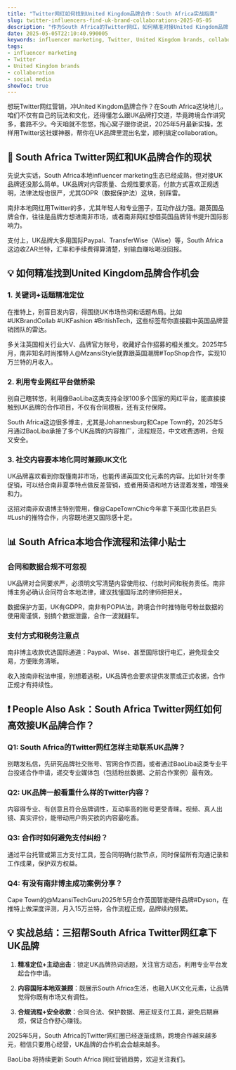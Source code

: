 ```yaml
---
title: "Twitter网红如何找到United Kingdom品牌合作：South Africa实战指南"
slug: twitter-influencers-find-uk-brand-collaborations-2025-05-05
description: "作为South Africa的Twitter网红，如何精准对接United Kingdom品牌，实现高效合作？本文结合本地支付、法律文化和实操案例，手把手教你玩转跨境influencer marketing。"
date: 2025-05-05T22:10:40.990005
keywords: influencer marketing, Twitter, United Kingdom brands, collaboration, social media
tags:
- influencer marketing
- Twitter
- United Kingdom brands
- collaboration
- social media
showToc: true
---
```


想玩Twitter网红营销，冲United Kingdom品牌合作？在South Africa这块地儿，咱们不仅有自己的玩法和文化，还得懂怎么跟UK品牌打交道，毕竟跨境合作讲究多，套路不少。今天咱就不忽悠，掏心窝子跟你说说，2025年5月最新实操，怎样用Twitter这社媒神器，帮你在UK品牌里混出名堂，顺利搞定collaboration。

## 📢 South Africa Twitter网红和UK品牌合作的现状

先说大实话，South Africa本地influencer marketing生态已经成熟，但对接UK品牌还没那么简单。UK品牌对内容质量、合规性要求高，付款方式喜欢正规透明，法律法规也很严，尤其GDPR（数据保护法）这块，别踩雷。

南非本地网红用Twitter的多，尤其年轻人和专业圈子，互动作战力强。跟英国品牌合作，往往是品牌方想进南非市场，或者南非网红想借英国品牌背书提升国际影响力。

支付上，UK品牌大多用国际Paypal、TransferWise（Wise）等，South Africa这边收ZAR兰特，汇率和手续费得算清楚，别输血赚吆喝没回报。

## 💡 如何精准找到United Kingdom品牌合作机会

### 1. 关键词+话题精准定位

在推特上，别盲目发内容，得围绕UK市场热词和话题布局。比如#UKBrandCollab #UKFashion #BritishTech，这些标签帮你直接戳中英国品牌营销团队的雷达。

多关注英国相关行业大V、品牌官方账号，收藏好合作招募的相关推文。2025年5月，南非知名时尚推特人@MzansiStyle就靠跟英国潮牌#TopShop合作，实现10万兰特的月收入。

### 2. 利用专业网红平台做桥梁

别自己瞎转悠，利用像BaoLiba这类支持全球100多个国家的网红平台，能直接接触到UK品牌的合作项目，不仅有合同模板，还有支付保障。

South Africa这边很多博主，尤其是Johannesburg和Cape Town的，2025年5月通过BaoLiba承接了多个UK品牌的内容推广，流程规范，中文收费透明，合规又安全。

### 3. 社交内容要本地化同时兼顾UK文化

UK品牌喜欢看到你既懂南非市场，也能传递英国文化元素的内容。比如针对冬季促销，可以结合南非夏季特点做反差营销，或者用英语和地方话混着发推，增强亲和力。

这招对南非双语博主特别管用，像@CapeTownChic今年拿下英国化妆品巨头#Lush的推特合作，内容既地道又国际感十足。

## 📊 South Africa本地合作流程和法律小贴士

### 合同和数据合规不可忽视

UK品牌对合同要求严，必须明文写清楚内容使用权、付款时间和税务责任。南非博主务必确认合同符合本地法律，建议找懂国际法的律师把把关。

数据保护方面，UK有GDPR，南非有POPIA法，跨境合作时推特账号粉丝数据的使用需谨慎，别搞个数据泄露，合作一波就翻车。

### 支付方式和税务注意点

南非博主收款优选国际通道：Paypal、Wise、甚至国际银行电汇，避免现金交易，方便账务清晰。

收入按南非税法申报，别想着逃税，UK品牌也会要求提供发票或正式收据，合作正规才有持续性。

## ❗ People Also Ask：South Africa Twitter网红如何高效接UK品牌合作？

### Q1: South Africa的Twitter网红怎样主动联系UK品牌？

别瞎发私信，先研究品牌社交账号、官网合作页面，或者通过BaoLiba这类专业平台投递合作申请，递交专业媒体包（包括粉丝数据、之前合作案例）最有效。

### Q2: UK品牌一般看重什么样的Twitter内容？

内容得专业、有创意且符合品牌调性，互动率高的账号更受青睐。视频、真人出镜、真实评价，能带动用户购买欲的内容最吃香。

### Q3: 合作时如何避免支付纠纷？

通过平台托管或第三方支付工具，签合同明确付款节点，同时保留所有沟通记录和工作成果，保护双方权益。

### Q4: 有没有南非博主成功案例分享？

Cape Town的@MzansiTechGuru2025年5月合作英国智能硬件品牌#Dyson，在推特上做深度评测，月入15万兰特，合作流程正规，品牌续约频繁。

## 💡 实战总结：三招帮South Africa Twitter网红拿下UK品牌

1. **精准定位+主动出击**：锁定UK品牌热词话题，关注官方动态，利用专业平台发起合作申请。

2. **内容国际本地双兼顾**：既展示South Africa生活，也融入UK文化元素，让品牌觉得你既有市场又有调性。

3. **合规流程+安全收款**：合同合法、保护数据、用正规支付工具，避免后期麻烦，保证合作舒心赚钱。

2025年5月，South Africa的Twitter网红圈已经逐渐成熟，跨境合作越来越多元，相信只要用心经营，UK品牌的合作机会会越来越多。

BaoLiba 将持续更新 South Africa 网红营销趋势，欢迎关注我们。